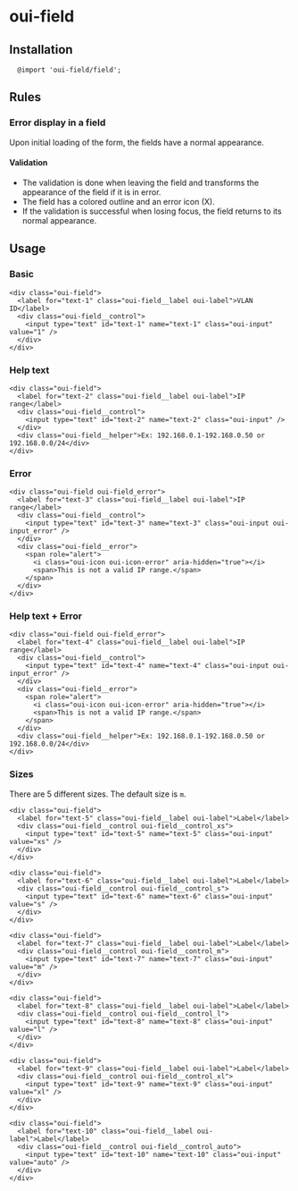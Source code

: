 # oui-field

<component-status cx-design="complete" ux="rc"></component-status>

## Installation

```less
  @import 'oui-field/field';
```

## Rules

### Error display in a field

Upon initial loading of the form, the fields have a normal appearance.

#### Validation

* The validation is done when leaving the field and transforms the appearance of the field if it is in error.
* The field has a colored outline and an error icon (X).  
* If the validation is successful when losing focus, the field returns to its normal appearance.

## Usage

### Basic

```html:preview
<div class="oui-field">
  <label for="text-1" class="oui-field__label oui-label">VLAN ID</label>
  <div class="oui-field__control">
    <input type="text" id="text-1" name="text-1" class="oui-input" value="1" />
  </div>
</div>
```

### Help text

```html:preview
<div class="oui-field">
  <label for="text-2" class="oui-field__label oui-label">IP range</label>
  <div class="oui-field__control">
    <input type="text" id="text-2" name="text-2" class="oui-input" />
  </div>
  <div class="oui-field__helper">Ex: 192.168.0.1-192.168.0.50 or 192.168.0.0/24</div>
</div>
```

### Error

```html:preview
<div class="oui-field oui-field_error">
  <label for="text-3" class="oui-field__label oui-label">IP range</label>
  <div class="oui-field__control">
    <input type="text" id="text-3" name="text-3" class="oui-input oui-input_error" />
  </div>
  <div class="oui-field__error">
    <span role="alert">
      <i class="oui-icon oui-icon-error" aria-hidden="true"></i>
      <span>This is not a valid IP range.</span>
    </span>
  </div>
</div>
```

### Help text + Error

```html:preview
<div class="oui-field oui-field_error">
  <label for="text-4" class="oui-field__label oui-label">IP range</label>
  <div class="oui-field__control">
    <input type="text" id="text-4" name="text-4" class="oui-input oui-input_error" />
  </div>
  <div class="oui-field__error">
    <span role="alert">
      <i class="oui-icon oui-icon-error" aria-hidden="true"></i>
      <span>This is not a valid IP range.</span>
    </span>
  </div>
  <div class="oui-field__helper">Ex: 192.168.0.1-192.168.0.50 or 192.168.0.0/24</div>
</div>
```

### Sizes

There are 5 different sizes. The default size is `m`.

```html:preview
<div class="oui-field">
  <label for="text-5" class="oui-field__label oui-label">Label</label>
  <div class="oui-field__control oui-field__control_xs">
    <input type="text" id="text-5" name="text-5" class="oui-input" value="xs" />
  </div>
</div>

<div class="oui-field">
  <label for="text-6" class="oui-field__label oui-label">Label</label>
  <div class="oui-field__control oui-field__control_s">
    <input type="text" id="text-6" name="text-6" class="oui-input" value="s" />
  </div>
</div>

<div class="oui-field">
  <label for="text-7" class="oui-field__label oui-label">Label</label>
  <div class="oui-field__control oui-field__control_m">
    <input type="text" id="text-7" name="text-7" class="oui-input" value="m" />
  </div>
</div>

<div class="oui-field">
  <label for="text-8" class="oui-field__label oui-label">Label</label>
  <div class="oui-field__control oui-field__control_l">
    <input type="text" id="text-8" name="text-8" class="oui-input" value="l" />
  </div>
</div>

<div class="oui-field">
  <label for="text-9" class="oui-field__label oui-label">Label</label>
  <div class="oui-field__control oui-field__control_xl">
    <input type="text" id="text-9" name="text-9" class="oui-input" value="xl" />
  </div>
</div>

<div class="oui-field">
  <label for="text-10" class="oui-field__label oui-label">Label</label>
  <div class="oui-field__control oui-field__control_auto">
    <input type="text" id="text-10" name="text-10" class="oui-input" value="auto" />
  </div>
</div>
```
